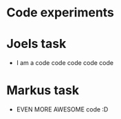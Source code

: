 # Code experiments

# Joels task

- I am a code code code code code





# Markus task

- EVEN MORE AWESOME code :D
